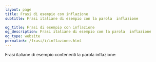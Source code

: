 ```yaml
---
layout: page
title: Frasi di esempio con inflazione 
subtitle: Frasi italiane di esempio con la parola  inflazione

og_title: Frasi di esempio con inflazione 
og_description: Frasi italiane di esempio con la parola  inflazione
og_type: website
permalink: /frasi/i/inflazione.html
---
```


Frasi italiane di esempio contenenti la parola inflazione:


